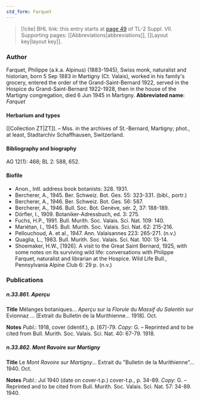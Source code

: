 ```yaml
---
std_form: Farquet
---
```


> [!cite] BHL link: this entry starts at [page 49](https://www.biodiversitylibrary.org/page/33259553) of TL-2 Suppl. VII.
> Supporting pages: [[Abbreviations|abbreviations]], [[Layout key|layout key]].

### Author

Farquet, Philippe (a.k.a. Alpinus) (1883-1945), Swiss monk, naturalist and historian, born 5 Sep 1883 in Martigny (Ct. Valais), worked in his family's grocery, entered the order of the Grand-Saint-Bernard 1922, served in the Hospice du Grand-Saint-Bernard 1922-1928, then in the house of the Martigny congregation, died 6 Jun 1945 in Martigny. 
**Abbreviated name**: *Farquet*

#### Herbarium and types

[[Collection ZT|ZT]]. – Mss. in the archives of St.-Bernard, Martigny; phot., at least, Stadtarchiv Schaffhausen, Switzerland.

#### Bibliography and biography

AG 12(1): 468; BL 2: 588, 652.

#### Biofile

- Anon., Intl. address book botanists: 328. 1931.
- Bercherer, A., 1945. Ber. Schweiz. Bot. Ges. 55: 323-331. (bibl., portr.)
- Bercherer, A., 1946. Ber. Schweiz. Bot. Ges. 56: 587.
- Bercherer, A., 1946. Bull. Soc. Bot. Genève, sér. 2, 37: 188-189.
- Dörfler, I., 1909. Botaniker-Adressbuch, ed. 3: 275.
- Fuchs, H.P., 1991. Bull. Murith. Soc. Valais. Sci. Nat. 109: 140.
- Mariétan, I., 1945. Bull. Murith. Soc. Valais. Sci. Nat. 62: 215-216.
- Pellouchoud, A. et al., 1947. Ann. Valaisannes 223: 265-271. (n.v.)
- Quaglia, L., 1983. Bull. Murith. Soc. Valais. Sci. Nat. 100: 13-14.
- Shoemaker, H.W., \[1926\]. A visit to the Great Saint Bernard, 1925, with some notes on its surviving wild life: conversations with Philippe Farquet, naturalist and librarian at the Hospice. Wild Life Bull., Pennsylvania Alpine Club 6: 29 p. (n.v.)

### Publications

##### n.33.861. Aperçu

**Title**
Mélanges botaniques... *Aperçu* sur la *Florule* du *Massif du Salentin* sur Evionnaz ... \[Extrait du Bulletin de la Murithienne... 1918\]. Oct.

**Notes**
*Publ*.: 1918, cover (identif.), p. \[67\]-79. *Copy*: G. – Reprinted and to be cited from Bull. Murith. Soc. Valais. Sci. Nat. 40: 67-79. 1918.

##### n.33.862. Mont Ravoire sur Martigny

**Title**
Le *Mont Ravoire sur Martigny*... Extrait du "Bulletin de la Murithienne"... 1940. Oct.

**Notes**
*Publ*.: Jul 1940 (date on cover-t.p.) cover-t.p., p. 34-89. *Copy*: G. – Reprinted and to be cited from Bull. Murith. Soc. Valais. Sci. Nat. 57: 34-89. 1940.

